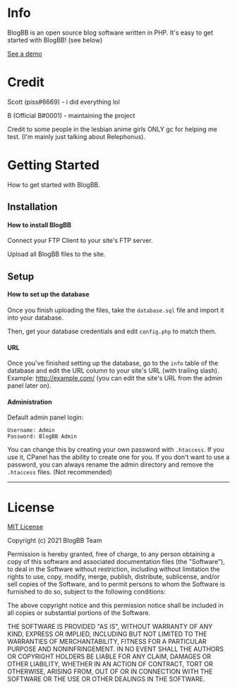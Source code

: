 # Info
BlogBB is an open source blog software written in PHP. It's easy to get started with BlogBB! (see below)

[See a demo](https://rcc.ct8.pl)

# Credit
Scott (piss#6669) - i did everything lol

B (Official B#0001) - maintaining the project

Credit to some people in the lesbian anime girls ONLY gc for helping me test. (I'm mainly just talking about Relephonus).
# Getting Started
How to get started with BlogBB.

## Installation
#### How to install BlogBB
Connect your FTP Client to your site's FTP server.

Upload all BlogBB files to the site.

## Setup
#### How to set up the database
Once you finish uploading the files, take the ```database.sql``` file and import it into your database.

Then, get your database credentials and edit ```config.php``` to match them.

#### URL
Once you've finished setting up the database, go to the ```info``` table of the database and edit the URL column to your site's URL (with trailing slash). Example: http://example.com/ (you can edit the site's URL from the admin panel later on).

#### Administration
Default admin panel login:
```
Username: Admin
Password: BlogBB Admin
```
You can change this by creating your own password with ```.htaccess```. If you use it, CPanel has the ability to create one for you. If you don't want to use a password, you can always rename the admin directory and remove the ```.htaccess``` files. (Not recommended)

---

# License

[MIT License](https://choosealicense.com/licenses/mit/)

Copyright (c) 2021 BlogBB Team

Permission is hereby granted, free of charge, to any person obtaining a copy
of this software and associated documentation files (the "Software"), to deal
in the Software without restriction, including without limitation the rights
to use, copy, modify, merge, publish, distribute, sublicense, and/or sell
copies of the Software, and to permit persons to whom the Software is
furnished to do so, subject to the following conditions:

The above copyright notice and this permission notice shall be included in all
copies or substantial portions of the Software.

THE SOFTWARE IS PROVIDED "AS IS", WITHOUT WARRANTY OF ANY KIND, EXPRESS OR
IMPLIED, INCLUDING BUT NOT LIMITED TO THE WARRANTIES OF MERCHANTABILITY,
FITNESS FOR A PARTICULAR PURPOSE AND NONINFRINGEMENT. IN NO EVENT SHALL THE
AUTHORS OR COPYRIGHT HOLDERS BE LIABLE FOR ANY CLAIM, DAMAGES OR OTHER
LIABILITY, WHETHER IN AN ACTION OF CONTRACT, TORT OR OTHERWISE, ARISING FROM,
OUT OF OR IN CONNECTION WITH THE SOFTWARE OR THE USE OR OTHER DEALINGS IN THE
SOFTWARE.